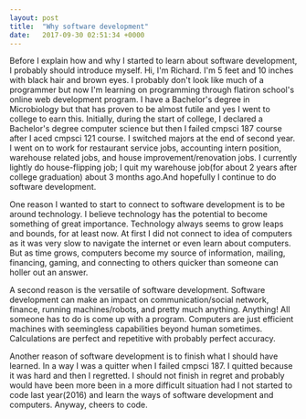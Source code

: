 ```yaml
---
layout: post
title:  "Why software development"
date:   2017-09-30 02:51:34 +0000
---
```




Before I explain how and why I started to learn about software development, I probably should introduce myself. Hi, I'm Richard. I'm 5 feet and 10 inches with black hair and brown eyes. I probably don't look like much of a programmer but now I'm learning on programming through flatiron school's online web development program. I have a Bachelor's degree in Microbiology but that has proven to be almost futile and yes I went to college to earn this. Initially, during the start of college, I declared a Bachelor's degree computer science but then I failed cmpsci 187 course after I aced cmpsci 121 course. I switched majors at the end of second year. I went on to work for restaurant service jobs, accounting intern position, warehouse related jobs, and house improvement/renovation jobs. I currently lightly do house-flipping job; I quit my warehouse job(for about 2 years after college graduation) about 3 months ago.And hopefully I continue to do software development.

One reason I wanted to start to connect to software development is to be around technology. I believe technology has the potential to become something of great importance. Technology always seems to grow leaps and bounds, for at least now. At first I did not connect to idea of computers as it was very slow to navigate the internet or even learn about computers. But as time grows, computers become my source of information, mailing, financing, gaming, and connecting to others quicker than someone can holler out an answer. 

A second reason is the versatile of software development. Software development can make an impact on communication/social network, finance, running machines/robots, and pretty much anything. Anything! All someone has to do is come up with a program. Computers are just efficient machines with seemingless capabilities beyond human sometimes. Calculations are perfect and repetitive with probably perfect accuracy.

Another reason of software development is to finish what I should have learned. In a way I was a quitter when I failed cmpsci 187. I quitted because it was hard and then I regretted. I should not finish in regret and probably would have been more been in a more difficult situation had I not started to code last year(2016) and learn the ways of software development and computers. Anyway, cheers to code.
